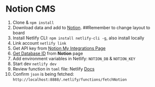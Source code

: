 # Notion CMS

1. Clone & `npm install`
2. Download data and add to [Notion](https://drive.google.com/file/d/10RnLGxG_YIVPC6yP4YY5ZsP4YZPgjWYJ/view?usp=share_link). ##Remember to change layout to board
3. Install Netlify CLI: `npm install netlify-cli -g`, also install locally
4. Link account `netlify link`
5. Get API key from [Notion My Integrations Page](https://www.notion.so/my-integrations) 
6. [Get Database ID](https://developers.notion.com/docs/working-with-databases) from **Notion** page 
7. Add environment variables in Netlify: `NOTION_DB` & `NOTION_KEY`
8. Start dev `netlify dev`
9. Review function in `toml` file: Netlify [Docs](https://docs.netlify.com/functions/build)
10. Confirm `json` is being fetched: `http://localhost:8888/.netlify/functions/fetchNotion`

